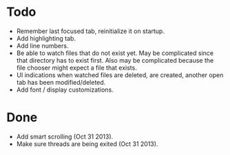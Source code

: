 Todo
====

* Remember last focused tab, reinitialize it on startup.
* Add highlighting tab.
* Add line numbers.
* Be able to watch files that do not exist yet. May be complicated since that
  directory has to exist first. Also may be complicated because the file
  chooser might expect a file that exists.
* UI indications when watched files are deleted, are created, another open tab
  has been modified/deleted.
* Add font / display customizations.

Done
====
* Add smart scrolling (Oct 31 2013).
* Make sure threads are being exited (Oct 31 2013).
